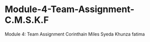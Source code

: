 # Module-4-Team-Assignment-C.M.S.K.F
Module 4: Team Assignment Corinthain Miles Syeda Khunza fatima
